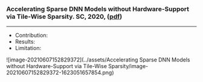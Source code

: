 ### Accelerating Sparse DNN Models without Hardware-Support via Tile-Wise Sparsity. SC, 2020, ([pdf](https://arxiv.org/pdf/2008.13006.pdf))

---

+ Contribution:
+ Results:
+ Limitation:

![image-20210607152829372](../assets/Accelerating Sparse DNN Models without Hardware-Support via Tile-Wise Sparsity/image-20210607152829372-1623051657854.png)

